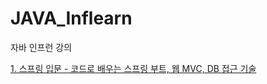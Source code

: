 # JAVA_Inflearn
자바 인프런 강의

[1. 스프링 입문 - 코드로 배우는 스프링 부트, 웹 MVC, DB 접근 기술](https://github.com/hj5o/JAVA_inflearn/tree/master/%EC%8A%A4%ED%94%84%EB%A7%81%20%EC%9E%85%EB%AC%B8/hello-spring)
